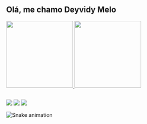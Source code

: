 ## Olá, me chamo Deyvidy Melo 
 <div>
  <a href="https://github.com/Deolime90">
  <img height="180em" src="https://github-readme-stats.vercel.app/api?username=Deolime90&show_icons=true&theme=gotham&include_all_commits=true&count_private=true"/>
  <img height="180em" src="https://github-readme-stats.vercel.app/api/top-langs/?username=Deolime90&layout=compact&langs_count=16&theme=gotham"/>
  
  ##
 
<div> 
  <a href="https://instagram.com/Deolime90" target="_blank"><img src="https://img.shields.io/badge/-Instagram-%23E4405F?style=for-the-badge&logo=instagram&logoColor=white" target="_blank"></a>
  <a href = "mailto: deyvidyoliveiramelo@gmail.com"><img src="https://img.shields.io/badge/-Gmail-%23333?style=for-the-badge&logo=gmail&logoColor=white" target="_blank"></a>
  <a href="https://www.linkedin.com/in/deyvidy" target="_blank"><img src="https://img.shields.io/badge/-LinkedIn-%230077B5?style=for-the-badge&logo=linkedin&logoColor=white" target="_blank"></a> 
 
  ![Snake animation](https://github.com/Deolime90/Deolime90/blob/output/github-user-contribution.svg)
 
</div>
